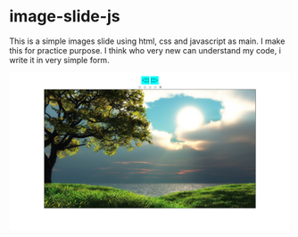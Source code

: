 # image-slide-js
This is a simple images slide using html, css and javascript as main. I make this for practice purpose. I think who very new can understand my code, i write it in very simple form. 

![alt text](https://raw.githubusercontent.com/TuanNguyenVanAnh/image-slide-js/master/image.png)
